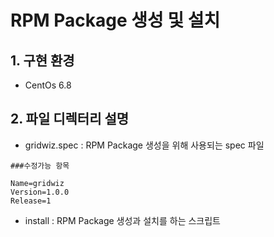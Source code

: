 # RPM Package 생성 및 설치 

## 1. 구현 환경
* CentOs 6.8

## 2. 파일 디렉터리 설명
* gridwiz.spec : RPM Package 생성을 위해 사용되는 spec 파일

```
###수정가능 항목

Name=gridwiz
Version=1.0.0
Release=1

```
* install : RPM Package 생성과 설치를 하는 스크립트 

